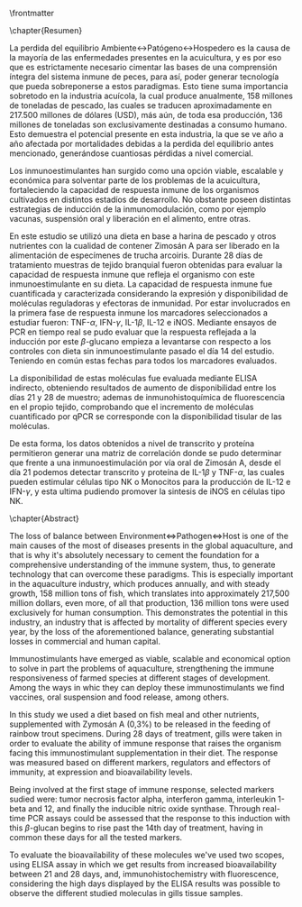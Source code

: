 \frontmatter

\chapter{Resumen}

La perdida del equilibrio Ambiente$\leftrightarrow$Patógeno$\leftrightarrow$Hospedero es la causa de la mayoría de las enfermedades presentes en la acuicultura, y es por eso que es estrictamente necesario cimentar las bases de una comprensión íntegra del sistema inmune de peces, para así, poder generar tecnología que pueda sobreponerse a estos paradigmas. Esto tiene suma importancia sobretodo en la industria acuícola, la cual produce anualmente, 158 millones de toneladas de pescado, las cuales se traducen aproximadamente en 217.500 millones de dólares (USD), más aún, de toda esa producción, 136 millones de toneladas son exclusivamente destinadas a consumo humano. Esto demuestra el potencial presente en esta industria, la que se ve año a año afectada por mortalidades debidas a la perdida del equilibrio antes mencionado, generándose cuantiosas pérdidas a nivel comercial. 

Los inmunoestimulantes han surgido como una opción viable, escalable y económica para solventar parte de los problemas de la acuicultura, fortaleciendo la capacidad de respuesta inmune de los organismos cultivados en distintos estadíos de desarrollo. No obstante poseen distintas estrategias de inducción de la inmunomodulación, como por ejemplo vacunas, suspensión oral y liberación en el alimento, entre otras.

En este estudio se utilizó una dieta en base a harina de pescado y otros nutrientes con la cualidad de contener Zimosán A para ser liberado en la alimentación de especímenes de trucha arcoiris. Durante 28 días de tratamiento muestras de tejido branquial fueron obtenidas para evaluar la capacidad de respuesta inmune que refleja el organismo con este inmunoestimulante en su dieta. La capacidad de respuesta inmune fue cuantificada y caracterizada considerando la expresión y disponibilidad de moléculas reguladoras y efectoras de inmunidad. Por estar involucrados en la primera fase de respuesta inmune los marcadores seleccionados a estudiar fueron: TNF-$\alpha$, IFN-$\gamma$, IL-1$\beta$, IL-12 e iNOS.
Mediante ensayos de PCR en tiempo real se pudo evaluar que la respuesta reflejada a la inducción por este $\beta$-glucano empieza a levantarse con respecto a los controles con dieta sin inmunoestimulante pasado el día 14 del estudio. Teniendo en común estas fechas para todos los marcadores evaluados. 

La disponibilidad de estas moléculas fue evaluada mediante ELISA indirecto, obteniendo resultados de aumento de disponibilidad entre los días 21 y 28 de muestro; ademas de inmunohistoquímica de fluorescencia en el propio tejido, comprobando que el incremento de moléculas cuantificado por qPCR se corresponde con la disponibilidad tisular de las moléculas.

De esta forma, los datos obtenidos a nivel de transcrito y proteína permitieron generar una matriz de correlación donde se pudo determinar que frente a una inmunoestimulación por vía oral de Zimosán A,  desde el día 21 podemos detectar transcrito y proteína de IL-1$\beta$ y TNF-$\alpha$, las cuales pueden estimular células tipo NK o Monocitos para la producción de IL-12 e IFN-$\gamma$, y esta ultima pudiendo promover la sintesis de iNOS en células tipo NK.



\chapter{Abstract}

The loss of balance between Environment$\Leftrightarrow$Pathogen$\Leftrightarrow$Host is one of the main causes of the most of diseases presents in the global aquaculture, and that is why it's absolutely necessary to cement the foundation for a comprehensive understanding of the immune system, thus, to generate technology that can overcome these paradigms. This is especially important in the aquaculture industry, which produces annually, and with steady growth, 158 million tons of fish, which translates into approximately 217,500 million dollars, even more, of all that production, 136 million tons were used exclusively for human consumption. This demonstrates the potential in this industry, an industry that is affected by mortality of different species every year, by the loss of the aforementioned balance, generating substantial losses in commercial and human capital.

Immunostimulants have emerged as viable, scalable and economical option to solve in part the problems of aquaculture, strengthening the immune responsiveness of farmed species at different stages of development. Among the ways in whic they can deploy these immunostimulants we find vaccines, oral suspension and food release, among others.

In this study we used a diet based on fish meal and other nutrients, supplemented with Zymosán A (0,3\%) to be released in the feeding of rainbow trout specimens. During 28 days of treatment, gills were taken in order to evaluate the ability of immune response that raises the organism facing this immunostimulant supplementation in their diet. The response was measured based on different markers, regulators and effectors of immunity, at expression and bioavailability levels. 

Being involved at the first stage of immune response, selected markers sudied were: tumor necrosis factor alpha, interferon gamma, interleukin 1-beta and 12, and finally the inducible nitric oxide synthase. Through real-time PCR assays could be assessed that the response to this induction with this $\beta$-glucan begins to rise past the 14th day of treatment, having in common these days for all the tested markers.

To evaluate the bioavailability of these molecules we've used two scopes, using ELISA assay in which we get results from increased bioavailability between 21 and 28 days, and, immunohistochemistry with fluorescence, considering the high days displayed by the ELISA results was possible to observe the different studied moleculas in gills tissue samples.